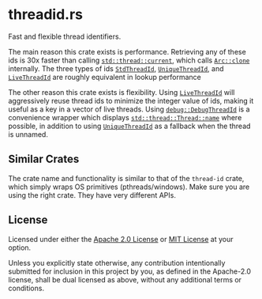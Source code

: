# threadid.rs
<!-- cargo-rdme start -->

Fast and flexible thread identifiers.

The main reason this crate exists is performance.
Retrieving any of these ids is 30x faster than calling
[`std::thread::current`][fn@::std::thread::current],
which calls [`Arc::clone`][fn@::std::sync::Arc::clone] internally.
The three types of ids [`StdThreadId`], [`UniqueThreadId`], and [`LiveThreadId`]
are roughly equivalent in lookup performance

The other reason this crate exists is flexibility.
Using [`LiveThreadId`] will aggressively reuse thread ids to minimize the integer value of ids,
making it useful as a key in a vector of live threads.
Using [`debug::DebugThreadId`] is a convenience wrapper which displays [`std::thread::Thread::name`](https://doc.rust-lang.org/stable/std/thread/struct.Thread.html#method.name)
where possible, in addition to using [`UniqueThreadId`] as a fallback when the thread is unnamed.

## Similar Crates
The crate name and functionality is similar to that of the `thread-id` crate,
which simply wraps OS primitives (pthreads/windows).
Make sure you are using the right crate.
They have very different APIs.

<!-- cargo-rdme end -->

[fn@::std::thread::current]: https://doc.rust-lang.org/stable/std/thread/fn.current.html
[fn@::std::sync::Arc::clone]: https://doc.rust-lang.org/std/sync/struct.Arc.html#method.clone
[`StdThreadId`]: https://docs.rs/threadid/latest/threadid/std/struct.StdThreadId.html
[`UniqueThreadId`]: https://docs.rs/threadid/latest/threadid/unique/struct.UniqueThreadId.html
[`LiveThreadId`]: https://docs.rs/threadid/latest/threadid/live/struct.LiveThreadId.html
[`debug::DebugThreadId`]: https://docs.rs/threadid/latest/threadid/debug/struct.DebugThreadId.html


## License
Licensed under either the [Apache 2.0 License](./LICENSE-APACHE.txt) or [MIT License](./LICENSE-MIT.txt) at your option.

Unless you explicitly state otherwise, any contribution intentionally submitted for inclusion in this project by you, as defined in the Apache-2.0 license, shall be dual licensed as above, without any additional terms or conditions.
